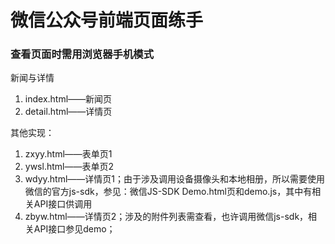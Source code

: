 # 微信公众号前端页面练手

### 查看页面时需用浏览器手机模式

新闻与详情
<ol>
<li>index.html——新闻页</li>
<li>detail.html——详情页</li>
</ol>

其他实现：
<ol>
<li>zxyy.html——表单页1</li>
<li>ywsl.html——表单页2</li>
<li>wdyy.html——详情页1；由于涉及调用设备摄像头和本地相册，所以需要使用微信的官方js-sdk，参见：微信JS-SDK Demo.html页和demo.js，其中有相关API接口供调用</li>
<li>zbyw.html——详情页2；涉及的附件列表需查看，也许调用微信js-sdk，相关API接口参见demo；</li>
</ol>